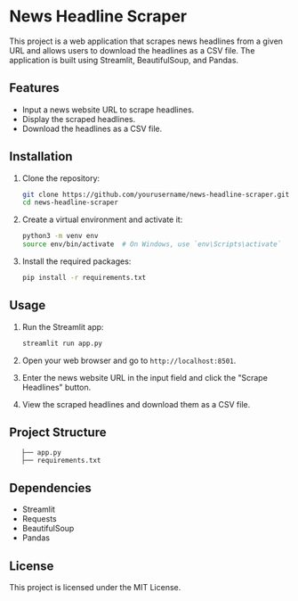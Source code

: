 # News Headline Scraper

This project is a web application that scrapes news headlines from a given URL and allows users to download the headlines as a CSV file. The application is built using Streamlit, BeautifulSoup, and Pandas.

## Features

- Input a news website URL to scrape headlines.
- Display the scraped headlines.
- Download the headlines as a CSV file.

## Installation

1. Clone the repository:
    ```sh
    git clone https://github.com/yourusername/news-headline-scraper.git
    cd news-headline-scraper
    ```

2. Create a virtual environment and activate it:
    ```sh
    python3 -m venv env
    source env/bin/activate  # On Windows, use `env\Scripts\activate`
    ```

3. Install the required packages:
    ```sh
    pip install -r requirements.txt
    ```

## Usage

1. Run the Streamlit app:
    ```sh
    streamlit run app.py
    ```

2. Open your web browser and go to `http://localhost:8501`.

3. Enter the news website URL in the input field and click the "Scrape Headlines" button.

4. View the scraped headlines and download them as a CSV file.

## Project Structure
 ``` 
    ├── app.py 
    ├── requirements.txt 
  ```


## Dependencies

- Streamlit
- Requests
- BeautifulSoup
- Pandas

## License

This project is licensed under the MIT License.
